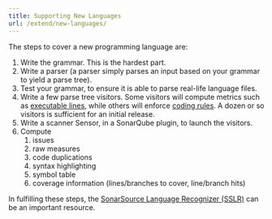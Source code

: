 ```yaml
---
title: Supporting New Languages
url: /extend/new-languages/
---
```



The steps to cover a new programming language are:

1. Write the grammar. This is the hardest part.
1. Write a parser (a parser simply parses an input based on your grammar to yield a parse tree).
1. Test your grammar, to ensure it is able to parse real-life language files.
1. Write a few parse tree visitors. Some visitors will compute metrics such as [executable lines](/extend/executable-lines/), while others will enforce [coding rules](/extend/adding-coding-rules/). A dozen or so visitors is sufficient for an initial release.
1. Write a scanner Sensor, in a SonarQube plugin, to launch the visitors. 
1. Compute
   1. issues
   1. raw measures
   1. code duplications
   1. syntax highlighting
   1. symbol table
   1. coverage information (lines/branches to cover, line/branch hits)
   
In fulfilling these steps, the [SonarSource Language Recognizer (SSLR)](https://github.com/SonarSource/sslr) can be an important resource.
   

 

